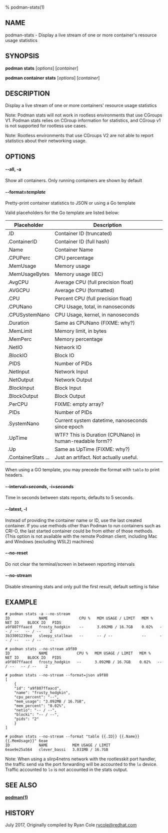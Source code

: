 % podman-stats(1)

## NAME
podman\-stats - Display a live stream of one or more container's resource usage statistics

## SYNOPSIS
**podman stats** [*options*] [*container*]

**podman container stats** [*options*] [*container*]

## DESCRIPTION
Display a live stream of one or more containers' resource usage statistics

Note:  Podman stats will not work in rootless environments that use CGroups V1.
Podman stats relies on CGroup information for statistics, and CGroup v1 is not
supported for rootless use cases.

Note: Rootless environments that use CGroups V2 are not able to report statistics
about their networking usage.

## OPTIONS

#### **--all**, **-a**

Show all containers.  Only running containers are shown by default

#### **--format**=*template*

Pretty-print container statistics to JSON or using a Go template

Valid placeholders for the Go template are listed below:

| **Placeholder** | **Description**    |
| --------------- | ------------------ |
| .ID             | Container ID (truncated) |
| .ContainerID    | Container ID (full hash) |
| .Name           | Container Name     |
| .CPUPerc        | CPU percentage     |
| .MemUsage       | Memory usage       |
| .MemUsageBytes  | Memory usage (IEC) |
| .AvgCPU         | Average CPU (full precision float) |
| .AVGCPU         | Average CPU (formatted) |
| .CPU            | Percent CPU (full precision float) |
| .CPUNano        | CPU Usage, total, in nanoseconds |
| .CPUSystemNano  | CPU Usage, kernel, in nanoseconds |
| .Duration       | Same as CPUNano (FIXME: why?) |
| .MemLimit       | Memory limit, in bytes |
| .MemPerc        | Memory percentage  |
| .NetIO          | Network IO         |
| .BlockIO        | Block IO           |
| .PIDS           | Number of PIDs     |
| .NetInput       | Network Input      |
| .NetOutput      | Network Output     |
| .BlockInput     | Block Input        |
| .BlockOutput    | Block Output       |
| .PerCPU         | FIXME: empty array? |
| .PIDs           | Number of PIDs     |
| .SystemNano     | Current system datetime, nanoseconds since epoch |
| .UpTime         | WTF? This is Duration (CPUNano) in human-readable form?? |
| .Up             | Same as UpTime (FIXME: why?) |
| .ContainerStats ... | Just an artifact. Not actually useful. |

When using a GO template, you may precede the format with `table` to print headers.

#### **--interval**=*seconds*, **-i**=*seconds*

Time in seconds between stats reports, defaults to 5 seconds.

#### **--latest**, **-l**

Instead of providing the container name or ID, use the last created container. If you use methods other than Podman
to run containers such as CRI-O, the last started container could be from either of those methods. (This option is not available with the remote Podman client, including Mac and Windows (excluding WSL2) machines)

#### **--no-reset**

Do not clear the terminal/screen in between reporting intervals

#### **--no-stream**

Disable streaming stats and only pull the first result, default setting is false

## EXAMPLE

```
# podman stats -a --no-stream
ID             NAME              CPU %   MEM USAGE / LIMIT   MEM %   NET IO    BLOCK IO   PIDS
a9f807ffaacd   frosty_hodgkin    --      3.092MB / 16.7GB    0.02%   -- / --   -- / --    2
3b33001239ee   sleepy_stallman   --      -- / --             --      -- / --   -- / --    --
```

```
# podman stats --no-stream a9f80
ID             NAME             CPU %   MEM USAGE / LIMIT   MEM %   NET IO    BLOCK IO   PIDS
a9f807ffaacd   frosty_hodgkin   --      3.092MB / 16.7GB    0.02%   -- / --   -- / --    2
```

```
# podman stats --no-stream --format=json a9f80
[
    {
	"id": "a9f807ffaacd",
	"name": "frosty_hodgkin",
	"cpu_percent": "--",
	"mem_usage": "3.092MB / 16.7GB",
	"mem_percent": "0.02%",
	"netio": "-- / --",
	"blocki": "-- / --",
	"pids": "2"
    }
]
```

```
# podman stats --no-stream --format "table {{.ID}} {{.Name}} {{.MemUsage}}" 6eae
ID             NAME           MEM USAGE / LIMIT
6eae9e25a564   clever_bassi   3.031MB / 16.7GB
```

Note: When using a slirp4netns network with the rootlesskit port
handler, the traffic send via the port forwarding will be accounted to
the `lo` device.  Traffic accounted to `lo` is not accounted in the
stats output.


## SEE ALSO
**[podman(1)](podman.1.md)**

## HISTORY
July 2017, Originally compiled by Ryan Cole <rycole@redhat.com>
